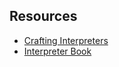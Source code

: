 
## Resources
- [Crafting Interpreters](crafting-interpreters.md)
- [Interpreter Book](interpreter-book.md)
